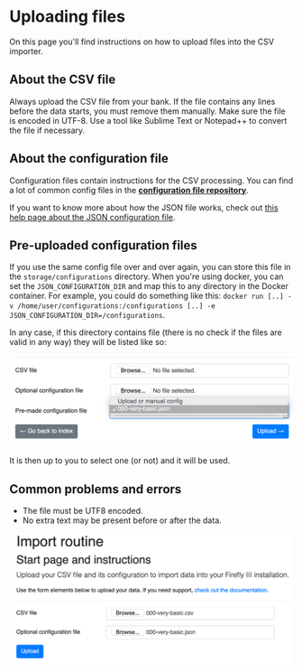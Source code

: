 # Uploading files

On this page you'll find instructions on how to upload files into the CSV importer.

## About the CSV file

Always upload the CSV file from your bank. If the file contains any lines before the data starts, you must remove them manually. Make sure the file is encoded in UTF-8. Use a tool like Sublime Text or Notepad++ to convert the file if necessary. 

## About the configuration file

Configuration files contain instructions for the CSV processing. You can find a lot of common config files in the **[configuration file repository](https://github.com/firefly-iii/import-configurations)**.

If you want to know more about how the JSON file works, check out [this help page about the JSON configuration file](help/json).

## Pre-uploaded configuration files

If you use the same config file over and over again, you can store this file in the `storage/configurations` directory. When you're using docker, you can set the `JSON_CONFIGURATION_DIR` and map this to any directory in the Docker container. For example, you could do something like this: `docker run [..] -v /home/user/configurations:/configurations [..] -e JSON_CONFIGURATION_DIR=/configurations`.

In any case, if this directory contains file (there is no check if the files are valid in any way) they will be listed like so:

![Available configuration files](./images/preselect.png)

It is then up to you to select one (or not) and it will be used.

## Common problems and errors

- The file must be UTF8 encoded.
- No extra text may be present before or after the data.




![Upload files.](./images/upload.png)
